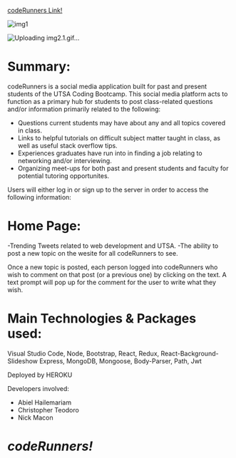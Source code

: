 [codeRunners Link!](https://serene-spire-69791.herokuapp.com)

![img1](https://user-images.githubusercontent.com/55037624/77044499-8b80ca00-698d-11ea-8ced-c450cf9621dd.gif)

![Uploading img2.1.gif…]()

# Summary:

codeRunners is a social media application built for past and present students of the UTSA Coding Bootcamp. This social media platform acts to function as a primary hub for students to post class-related questions and/or information primarily related to the following:
  - Questions current students may have about any and all topics covered in class.
  - Links to helpful tutorials on difficult subject matter taught in class, as well as useful stack overflow tips.
  - Experiences graduates have run into in finding a job relating to networking and/or interviewing.
  - Organizing meet-ups for both past and present students and faculty for potential tutoring opportunites.
  
Users will either log in or sign up to the server in order to access the following information:

# Home Page: 
  -Trending Tweets related to web development and UTSA.
  -The ability to post a new topic on the wesite for all codeRunners to see.

Once a new topic is posted, each person logged into codeRunners who wish to comment on that post (or a previous one) by clicking on the text. A text prompt will pop up for the comment for the user to write what they wish. 

# Main Technologies & Packages used:

Visual Studio Code,
Node,
Bootstrap,
React,
Redux,
React-Background-Slideshow
Express,
MongoDB,
Mongoose,
Body-Parser,
Path,
Jwt

Deployed by HEROKU

Developers involved:

- Abiel Hailemariam
- Christopher Teodoro
- Nick Macon


# **_codeRunners!_**
